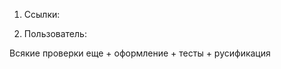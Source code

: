 1. Ссылки:
    <!--1) Действуют 10 дней.-->
    <!--2) Если юзер зареганый, то 30 дней с возможностью продления.-->
    <!--3) В базу пишется автор, сама ссылка, дата создания, дата истечения, количество переходов.-->
    <!--4) Создание отдельной таблицы, в которую записываются разобранные ссылки: хост, юри,
        возможно, различные параметры (с помощью JS);
            С помощью js в таблицу добавить вот что:
                protocol, origin, host, hostname, href, pathname, search, hash.-->

2. Пользователь:
    <!--6) В базу пишется имейл, пароль, ip (int unsigned (чтобы добавить в таблицу: 
        INET_ATON('строчка с айпи'), чтобы извлечь из таблицы: INET_NTOA(колонка)) (или php функция long2ip()), дата регистрации.-->
    <!--7) Каждые n дней требуется подтверждение имейла (что аккаунт не однодневный).-->
Всякие проверки еще + оформление + тесты + русификация